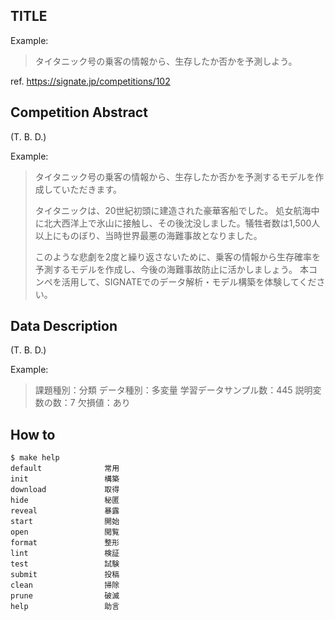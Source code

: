## TITLE

Example:
> タイタニック号の乗客の情報から、生存したか否かを予測しよう。

ref. https://signate.jp/competitions/102

## Competition Abstract

(T. B. D.)

Example:
> タイタニック号の乗客の情報から、生存したか否かを予測するモデルを作成していただきます。
>
> タイタニックは、20世紀初頭に建造された豪華客船でした。
> 処女航海中に北大西洋上で氷山に接触し、その後沈没しました。犠牲者数は1,500人以上にものぼり、当時世界最悪の海難事故となりました。
>
> このような悲劇を2度と繰り返さないために、乗客の情報から生存確率を予測するモデルを作成し、今後の海難事故防止に活かしましょう。
> 本コンペを活用して、SIGNATEでのデータ解析・モデル構築を体験してください。

## Data Description

(T. B. D.)

Example:
> 課題種別：分類
> データ種別：多変量
> 学習データサンプル数：445
> 説明変数の数：7
> 欠損値：あり

## How to

```shell
$ make help
default              常用
init                 構築
download             取得
hide                 秘匿
reveal               暴露
start                開始
open                 閲覧
format               整形
lint                 検証
test                 試験
submit               投稿
clean                掃除
prune                破滅
help                 助言
```
